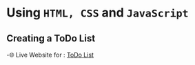 # Using ```HTML, CSS``` and ```JavaScript```
## Creating a ToDo List
-🌐 Live Website for : [ToDo List](https://mizaan-hub.github.io/ToDo-List/)<br>
